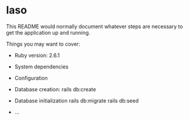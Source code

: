 # Iaso

This README would normally document whatever steps are necessary to get the
application up and running.

Things you may want to cover:

* Ruby version:
2.6.1

* System dependencies

* Configuration

* Database creation:
rails db:create

* Database initialization
rails db:migrate
rails db:seed

* ...
